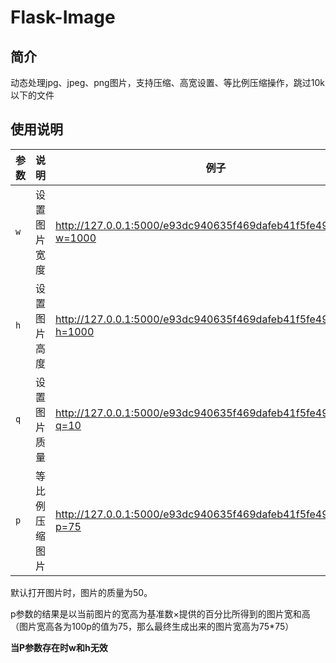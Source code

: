 Flask-Image
====

简介
----

动态处理jpg、jpeg、png图片，支持压缩、高宽设置、等比例压缩操作，跳过10k以下的文件


使用说明
----

|参数|说明|例子|
|----|----|----|
|`w`|设置图片宽度|http://127.0.0.1:5000/e93dc940635f469dafeb41f5fe49676c.jpg?w=1000|
|`h`|设置图片高度|http://127.0.0.1:5000/e93dc940635f469dafeb41f5fe49676c.jpg?h=1000|
|`q`|设置图片质量 |http://127.0.0.1:5000/e93dc940635f469dafeb41f5fe49676c.jpg?q=10|
|`p`|等比例压缩图片|http://127.0.0.1:5000/e93dc940635f469dafeb41f5fe49676c.jpg?p=75|

默认打开图片时，图片的质量为50。

p参数的结果是以当前图片的宽高为基准数×提供的百分比所得到的图片宽和高（图片宽高各为100p的值为75，那么最终生成出来的图片宽高为75*75）

**当P参数存在时w和h无效**

